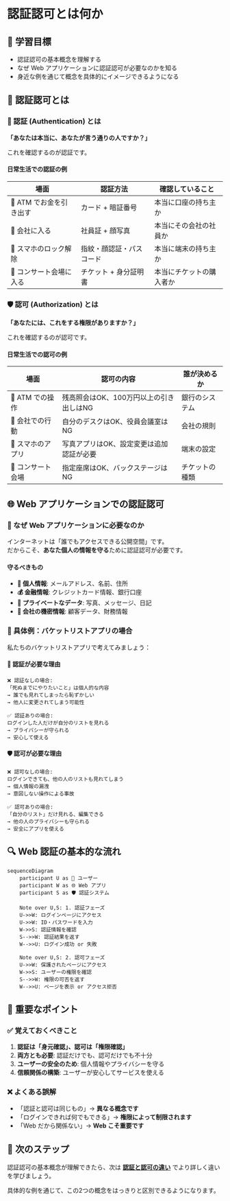 # 認証認可とは何か

## 🎯 学習目標

- 認証認可の基本概念を理解する
- なぜ Web アプリケーションに認証認可が必要なのかを知る
- 身近な例を通じて概念を具体的にイメージできるようになる

## 📖 認証認可とは

### 🔐 認証 (Authentication) とは

**「あなたは本当に、あなたが言う通りの人ですか？」**

これを確認するのが認証です。

#### 日常生活での認証の例

| 場面 | 認証方法 | 確認していること |
|------|----------|------------------|
| 🏧 ATM でお金を引き出す | カード + 暗証番号 | 本当に口座の持ち主か |
| 🏢 会社に入る | 社員証 + 顔写真 | 本当にその会社の社員か |
| 📱 スマホのロック解除 | 指紋・顔認証・パスコード | 本当に端末の持ち主か |
| 🎫 コンサート会場に入る | チケット + 身分証明書 | 本当にチケットの購入者か |

### 🛡️ 認可 (Authorization) とは

**「あなたには、これをする権限がありますか？」**

これを確認するのが認可です。

#### 日常生活での認可の例

| 場面 | 認可の内容 | 誰が決めるか |
|------|------------|--------------|
| 🏧 ATM での操作 | 残高照会はOK、100万円以上の引き出しはNG | 銀行のシステム |
| 🏢 会社での行動 | 自分のデスクはOK、役員会議室はNG | 会社の規則 |
| 📱 スマホのアプリ | 写真アプリはOK、設定変更は追加認証が必要 | 端末の設定 |
| 🎫 コンサート会場 | 指定座席はOK、バックステージはNG | チケットの種類 |

## 🌐 Web アプリケーションでの認証認可

### 🤔 なぜ Web アプリケーションに必要なのか

インターネットは「誰でもアクセスできる公開空間」です。  
だからこそ、**あなた個人の情報を守る**ために認証認可が必要です。

#### 守るべきもの

- **📧 個人情報**: メールアドレス、名前、住所
- **💰 金融情報**: クレジットカード情報、銀行口座
- **📝 プライベートなデータ**: 写真、メッセージ、日記
- **🏢 会社の機密情報**: 顧客データ、財務情報

### 📱 具体例：バケットリストアプリの場合

私たちのバケットリストアプリで考えてみましょう：

#### 🔐 認証が必要な理由

```
❌ 認証なしの場合:
「死ぬまでにやりたいこと」は個人的な内容
→ 誰でも見れてしまったら恥ずかしい
→ 他人に変更されてしまう可能性

✅ 認証ありの場合:
ログインした人だけが自分のリストを見れる
→ プライバシーが守られる
→ 安心して使える
```

#### 🛡️ 認可が必要な理由

```
❌ 認可なしの場合:
ログインできても、他の人のリストも見れてしまう
→ 個人情報の漏洩
→ 意図しない操作による事故

✅ 認可ありの場合:
「自分のリスト」だけ見れる、編集できる
→ 他の人のプライバシーも守られる
→ 安全にアプリを使える
```

## 🔍 Web 認証の基本的な流れ

```mermaid
sequenceDiagram
    participant U as 👤 ユーザー
    participant W as 🌐 Web アプリ
    participant S as 🛡️ 認証システム

    Note over U,S: 1. 認証フェーズ
    U->>W: ログインページにアクセス
    U->>W: ID・パスワードを入力
    W->>S: 認証情報を確認
    S-->>W: 認証結果を返す
    W-->>U: ログイン成功 or 失敗

    Note over U,S: 2. 認可フェーズ
    U->>W: 保護されたページにアクセス
    W->>S: ユーザーの権限を確認
    S-->>W: 権限の可否を返す
    W-->>U: ページを表示 or アクセス拒否
```

## 🎯 重要なポイント

### ✅ 覚えておくべきこと

1. **認証は「身元確認」、認可は「権限確認」**
2. **両方とも必要**: 認証だけでも、認可だけでも不十分
3. **ユーザーの安全のため**: 個人情報やプライバシーを守る
4. **信頼関係の構築**: ユーザーが安心してサービスを使える

### ❌ よくある誤解

- 「認証と認可は同じもの」→ **異なる概念です**
- 「ログインできれば何でもできる」→ **権限によって制限されます**
- 「Web だから関係ない」→ **Web こそ重要です**

## 🚀 次のステップ

認証認可の基本概念が理解できたら、次は **[認証と認可の違い](./authentication-vs-authorization.md)** でより詳しく違いを学びましょう。

具体的な例を通じて、この2つの概念をはっきりと区別できるようになります。